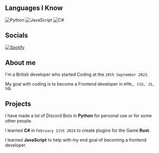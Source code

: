 ## Languages I Know

![Python](https://img.shields.io/badge/-Python-blue?style=flat-square&logo=python&logoColor=white)
![JavaScript](https://img.shields.io/badge/-JavaScript-yellow?style=flat-square&logo=javascript&logoColor=white)
![C#](https://img.shields.io/badge/-C%23-239120?style=flat-square&logo=c-sharp&logoColor=white)

## Socials

[![Spotify](https://spotify-github-profile.vercel.app/api/view?uid=31rtcrfqfnwm5ysu52yvw2bikpry&cover_image=true&theme=default&bar_color=53b14f&bar_color_cover=true)](https://open.spotify.com/user/31rtcrfqfnwm5ysu52yvw2bikpry)


## About me

I'm a British developer who started Coding at the `20th September 2023`.

My goal with coding is to become a Frontend developer in `HTML, CSS, JS, SQL`

## Projects

I have made a lot of Discord Bots in **Python** for personal use or for some other people.

I learned **C#** in `February 11th 2024` to create plugins for the Game **Rust**.

I learned **JavaScript** to help with my end goal of becoming a frontend developer.
